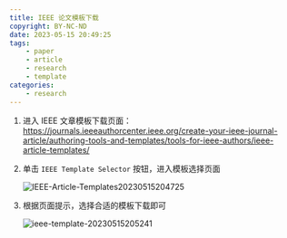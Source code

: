 ```yaml
---
title: IEEE 论文模板下载
copyright: BY-NC-ND
date: 2023-05-15 20:49:25
tags:
    - paper
    - article
    - research
    - template
categories:
    - research
---
```


1. 进入 IEEE 文章模板下载页面：<https://journals.ieeeauthorcenter.ieee.org/create-your-ieee-journal-article/authoring-tools-and-templates/tools-for-ieee-authors/ieee-article-templates/>
2. 单击 `IEEE Template Selector` 按钮，进入模板选择页面

    ![IEEE-Article-Templates20230515204725](https://v01.static.cc01cc.cn/IEEE-Article-Templates20230515204725.png)

3. 根据页面提示，选择合适的模板下载即可

    ![ieee-template-20230515205241](https://v01.static.cc01cc.cn/ieee-template-20230515205241.png)

<!--
Copyright © 2023-2024 [cc01cc](https://github.com/cc01cc)

本页面采用 [知识共享署名-非商业性使用 4.0 国际许可协议](http://creativecommons.org/licenses/by-nc/4.0/) 进行许可。

转载请注明原始地址：<https://cc01cc.com/>
-->
